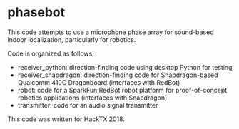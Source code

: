 # phasebot

This code attempts to use a microphone phase array for sound-based indoor localization, particularly for robotics. 

Code is organized as follows:

* receiver_python: direction-finding code using desktop Python for testing
* receiver_snapdragon: direction-finding code for Snapdragon-based Qualcomm 410C Dragonboard (interfaces with RedBot)
* robot: code for a SparkFun RedBot robot platform for proof-of-concept robotics applications (interfaces with Snapdragon)
* transmitter: code for an audio signal transmitter

This code was written for HackTX 2018.